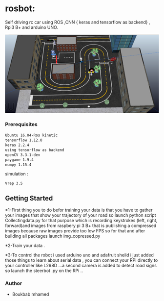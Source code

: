 # rosbot:

Self driving rc car using ROS ,CNN { keras and tensorflow as backend} , Rpi3 B+ and arduino UNO.

![](Screenshot%20from%202019-05-03%2015-45-01.png)

### Prerequisites
```
Ubuntu 16.04-Ros kinetic
tensorflow 1.12.0
keras 2.2.4
using tensorflow as backend
openCV 3.3.1-dev
paygame 1.9.4
numpy 1.15.4
```
simulation :
```
Vrep 3.5
```
## Getting Started

 *1-First thing you to do befor training your data is that you have to gather your images that show your trajectory of your road  so launch python script Collectingdata.py for that purpose which is recording keystrokes (left, right, forward)and images from raspbery pi 3 B+ that is publishing a compressed images because raw images provide too low FPS so for that and after building  all packages launch img_copressed.py
 
*2-Train your data .

*3-To control the robot i used arduino uno and adafruit sheild i just added those things to learn about serial data , you can connect your RPI directly to your controller like L298D ...a second camera is added to detect road signs so launch the steerbot .py on the RPi ..

### Author 
* Boukbab mhamed
